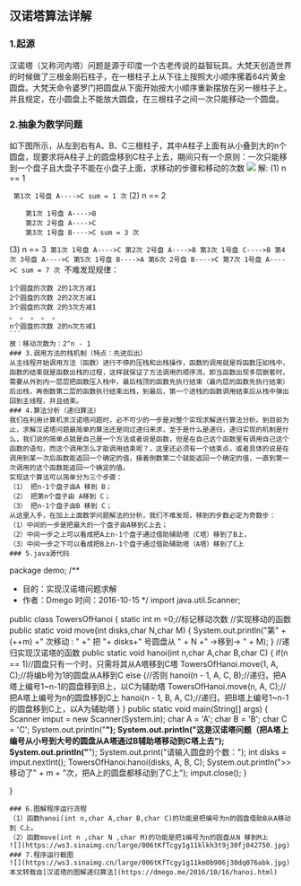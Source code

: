 ## 汉诺塔算法详解
### 1.起源
汉诺塔（又称河内塔）问题是源于印度一个古老传说的益智玩具。大梵天创造世界的时候做了三根金刚石柱子，在一根柱子上从下往上按照大小顺序摞着64片黄金圆盘。大梵天命令婆罗门把圆盘从下面开始按大小顺序重新摆放在另一根柱子上。并且规定，在小圆盘上不能放大圆盘，在三根柱子之间一次只能移动一个圆盘。
### 2.抽象为数学问题
如下图所示，从左到右有A、B、C三根柱子，其中A柱子上面有从小叠到大的n个圆盘，现要求将A柱子上的圆盘移到C柱子上去，期间只有一个原则：一次只能移到一个盘子且大盘子不能在小盘子上面，求移动的步骤和移动的次数
![](https://ws1.sinaimg.cn/large/006tKfTcgy1g11kd45jcej30ga05t0st.jpg)
解:
(1) n == 1

`​ 第1次 1号盘 A---->C sum = 1 次`
(2) n == 2
```
    第1次 1号盘 A---->B
    第2次 2号盘 A---->C
    第3次 1号盘 B---->C sum = 3 次
```
​(3) n == 3
​```
​第1次 1号盘 A---->C
​第2次 2号盘 A---->B
​第3次 1号盘 C---->B
第4次 3号盘 A---->C
第5次 1号盘 B---->A
第6次 2号盘 B---->C
第7次 1号盘 A---->C sum = 7 次
​```
​不难发现规律：
```
1个圆盘的次数 2的1次方减1
​2个圆盘的次数 2的2次方减1
​3个圆盘的次数 2的3次方减1
。 。 。 。 。
​n个圆盘的次数 2的n次方减1
​```
​故：移动次数为：2^n - 1
### 3.调用方法的栈机制（特点：先进后出）
从主线程开始调用方法（函数）进行不停的压栈和出栈操作，函数的调用就是将函数压如栈中，函数的结束就是函数出栈的过程，这样就保证了方法调用的顺序流，即当函数出现多层嵌套时，需要从外到内一层层把函数压入栈中，最后栈顶的函数先执行结束（最内层的函数先执行结束）后出栈，再倒数第二层的函数执行结束出栈，到最后，第一个进栈的函数调用结束后从栈中弹出回到主线程，并且结束。
### 4.算法分析（递归算法）
我们在利用计算机求汉诺塔问题时，必不可少的一步是对整个实现求解进行算法分析。到目前为止，求解汉诺塔问题最简单的算法还是同过递归来求，至于是什么是递归，递归实现的机制是什么，我们说的简单点就是自己是一个方法或者说是函数，但是在自己这个函数里有调用自己这个函数的语句，而这个调用怎么才能调用结束呢？，这里还必须有一个结束点，或者具体的说是在调用到某一次后函数能返回一个确定的值，接着倒数第二个就能返回一个确定的值，一直到第一次调用的这个函数能返回一个确定的值。
实现这个算法可以简单分为三个步骤：
（1） 把n-1个盘子由A 移到 B；
（2） 把第n个盘子由 A移到 C；
（3） 把n-1个盘子由B 移到 C；
从这里入手，在加上上面数学问题解法的分析，我们不难发现，移到的步数必定为奇数步：
（1）中间的一步是把最大的一个盘子由A移到C上去；
（2）中间一步之上可以看成把A上n-1个盘子通过借助辅助塔（C塔）移到了B上，
（3）中间一步之下可以看成把B上n-1个盘子通过借助辅助塔（A塔）移到了C上
### 5.java源代码
```
package demo;
/**
 * 目的：实现汉诺塔问题求解
 * 作者：Dmego  时间：2016-10-15
 */
import java.util.Scanner;

public class TowersOfHanoi {
    static int m =0;//标记移动次数
    //实现移动的函数
    public static void move(int disks,char N,char M)
    {
        System.out.println("第" + (++m) +" 次移动 : " +" 把 "+ disks+" 号圆盘从 " + N +" ->移到->  " + M);
    }
    //递归实现汉诺塔的函数
    public static void hanoi(int n,char A,char B,char C)
    {
        if(n == 1)//圆盘只有一个时，只需将其从A塔移到C塔
            TowersOfHanoi.move(1, A, C);//将编b号为1的圆盘从A移到C
        else
        {//否则
            hanoi(n - 1, A, C, B);//递归，把A塔上编号1~n-1的圆盘移到B上，以C为辅助塔
            TowersOfHanoi.move(n, A, C);//把A塔上编号为n的圆盘移到C上
            hanoi(n - 1, B, A, C);//递归，把B塔上编号1~n-1的圆盘移到C上，以A为辅助塔
        }
    }
    public static void main(String[] args) {
        Scanner imput = new Scanner(System.in);
        char A = 'A';
        char B = 'B';
        char C = 'C';
        System.out.println("******************************************************************************************");
        System.out.println("这是汉诺塔问题（把A塔上编号从小号到大号的圆盘从A塔通过B辅助塔移动到C塔上去");
        System.out.println("******************************************************************************************");
        System.out.print("请输入圆盘的个数：");
        int disks = imput.nextInt();
        TowersOfHanoi.hanoi(disks, A, B, C);
        System.out.println(">>移动了" + m + "次，把A上的圆盘都移动到了C上");
        imput.close();
    }

}
```
### 6.图解程序运行流程
（1）函数hanoi(int n,char A,char B,char C)的功能是把编号为n的圆盘借助B从A移动到 C上。
（2）函数move(int n ,char N ,char M)的功能是把1编号为n的圆盘从N 移到M上
![](https://ws3.sinaimg.cn/large/006tKfTcgy1g11klkh3t9j30fj042750.jpg)
### 7.程序运行截图
![](https://ws3.sinaimg.cn/large/006tKfTcgy1g11km0b906j30dq076abk.jpg)
本文转载自[汉诺塔的图解递归算法](https://dmego.me/2016/10/16/hanoi.html)











